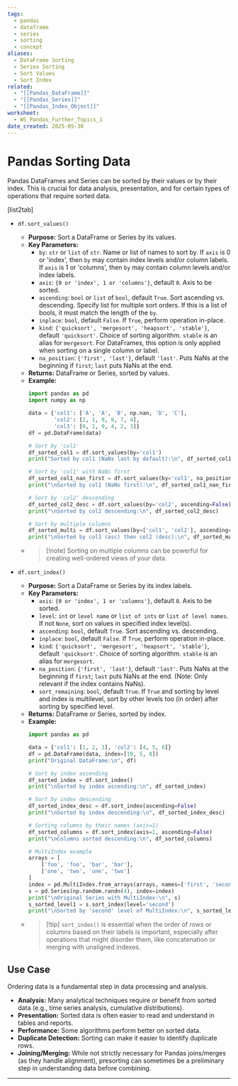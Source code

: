 ```yaml
---
tags:
  - pandas
  - dataframe
  - series
  - sorting
  - concept
aliases:
  - DataFrame Sorting
  - Series Sorting
  - Sort Values
  - Sort Index
related:
  - "[[Pandas_DataFrame]]"
  - "[[Pandas_Series]]"
  - "[[Pandas_Index_Object]]"
worksheet:
  - WS_Pandas_Further_Topics_1
date_created: 2025-05-30
---
```

# Pandas Sorting Data

Pandas DataFrames and Series can be sorted by their values or by their index. This is crucial for data analysis, presentation, and for certain types of operations that require sorted data.

[list2tab]
- `df.sort_values()`
    - **Purpose:** Sort a DataFrame or Series by its values.
    - **Key Parameters:**
        - `by`: `str` or `list` of `str`. Name or list of names to sort by. If `axis` is 0 or 'index', then `by` may contain index levels and/or column labels. If `axis` is 1 or 'columns', then `by` may contain column levels and/or index labels.
        - `axis`: `{0 or 'index', 1 or 'columns'}`, default `0`. Axis to be sorted.
        - `ascending`: `bool` or `list` of `bool`, default `True`. Sort ascending vs. descending. Specify list for multiple sort orders. If this is a list of bools, it must match the length of the `by`.
        - `inplace`: `bool`, default `False`. If `True`, perform operation in-place.
        - `kind`: `{'quicksort', 'mergesort', 'heapsort', 'stable'}`, default `'quicksort'`. Choice of sorting algorithm. `stable` is an alias for `mergesort`. For DataFrames, this option is only applied when sorting on a single column or label.
        - `na_position`: `{'first', 'last'}`, default `'last'`. Puts NaNs at the beginning if `first`; `last` puts NaNs at the end.
    - **Returns:** DataFrame or Series, sorted by values.
    - **Example:**
      ```python
      import pandas as pd
      import numpy as np

      data = {'col1': ['A', 'A', 'B', np.nan, 'D', 'C'],
              'col2': [2, 1, 9, 8, 7, 4],
              'col3': [0, 1, 9, 4, 2, 3]}
      df = pd.DataFrame(data)

      # Sort by 'col1'
      df_sorted_col1 = df.sort_values(by='col1')
      print("Sorted by col1 (NaNs last by default):\n", df_sorted_col1)

      # Sort by 'col1' with NaNs first
      df_sorted_col1_nan_first = df.sort_values(by='col1', na_position='first')
      print("\nSorted by col1 (NaNs first):\n", df_sorted_col1_nan_first)

      # Sort by 'col2' descending
      df_sorted_col2_desc = df.sort_values(by='col2', ascending=False)
      print("\nSorted by col2 descending:\n", df_sorted_col2_desc)

      # Sort by multiple columns
      df_sorted_multi = df.sort_values(by=['col1', 'col2'], ascending=[True, False])
      print("\nSorted by col1 (asc) then col2 (desc):\n", df_sorted_multi)
      ```
    - >[!note] Sorting on multiple columns can be powerful for creating well-ordered views of your data.

- `df.sort_index()`
    - **Purpose:** Sort a DataFrame or Series by its index labels.
    - **Key Parameters:**
        - `axis`: `{0 or 'index', 1 or 'columns'}`, default `0`. Axis to be sorted.
        - `level`: `int` or `level name` or `list of ints` or `list of level names`. If not `None`, sort on values in specified index level(s).
        - `ascending`: `bool`, default `True`. Sort ascending vs. descending.
        - `inplace`: `bool`, default `False`. If `True`, perform operation in-place.
        - `kind`: `{'quicksort', 'mergesort', 'heapsort', 'stable'}`, default `'quicksort'`. Choice of sorting algorithm. `stable` is an alias for `mergesort`.
        - `na_position`: `{'first', 'last'}`, default `'last'`. Puts NaNs at the beginning if `first`; `last` puts NaNs at the end. (Note: Only relevant if the index contains NaNs).
        - `sort_remaining`: `bool`, default `True`. If `True` and sorting by level and index is multilevel, sort by other levels too (in order) after sorting by specified level.
    - **Returns:** DataFrame or Series, sorted by index.
    - **Example:**
      ```python
      import pandas as pd

      data = {'col1': [1, 2, 3], 'col2': [4, 5, 6]}
      df = pd.DataFrame(data, index=[10, 5, 8])
      print("Original DataFrame:\n", df)

      # Sort by index ascending
      df_sorted_index = df.sort_index()
      print("\nSorted by index ascending:\n", df_sorted_index)

      # Sort by index descending
      df_sorted_index_desc = df.sort_index(ascending=False)
      print("\nSorted by index descending:\n", df_sorted_index_desc)

      # Sorting columns by their names (axis=1)
      df_sorted_columns = df.sort_index(axis=1, ascending=False)
      print("\nColumns sorted descending:\n", df_sorted_columns)

      # MultiIndex example
      arrays = [
          ['foo', 'foo', 'bar', 'bar'],
          ['one', 'two', 'one', 'two']
      ]
      index = pd.MultiIndex.from_arrays(arrays, names=['first', 'second'])
      s = pd.Series(np.random.randn(4), index=index)
      print("\nOriginal Series with MultiIndex:\n", s)
      s_sorted_level1 = s.sort_index(level='second')
      print("\nSorted by 'second' level of MultiIndex:\n", s_sorted_level1)
      ```
    - >[!tip] `sort_index()` is essential when the order of rows or columns based on their labels is important, especially after operations that might disorder them, like concatenation or merging with unaligned indexes.

## Use Case
Ordering data is a fundamental step in data processing and analysis.
- **Analysis:** Many analytical techniques require or benefit from sorted data (e.g., time series analysis, cumulative distributions).
- **Presentation:** Sorted data is often easier to read and understand in tables and reports.
- **Performance:** Some algorithms perform better on sorted data.
- **Duplicate Detection:** Sorting can make it easier to identify duplicate rows.
- **Joining/Merging:** While not strictly necessary for Pandas joins/merges (as they handle alignment), presorting can sometimes be a preliminary step in understanding data before combining.

---